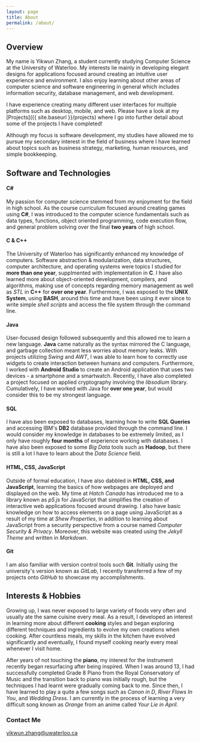 ```yaml
---
layout: page
title: About
permalink: /about/
---
```


## Overview

My name is Yikwun Zhang, a student currently studying Computer Science at the University of Waterloo. My interests lie mainly in developing elegant designs for applications focused around creating an intuitive user experience and environment. I also enjoy learning about other areas of computer science and software engineering in general which includes information security, database management, and web development. 

I have experience creating many different user interfaces for multiple platforms such as desktop, mobile, and web. Please have a look at my [Projects]({{ site.baseurl }}/projects) where I go into further detail about some of the projects I have completed!

Although my focus is software development, my studies have allowed me to pursue my secondary interest in the field of business where I have learned about topics such as business strategy, marketing, human resources, and simple bookkeeping. 

## Software and Technologies

#### C#
My passion for computer science stemmed from my enjoyment for the field in high school. As the course curriculum focused around creating games using **C#**, I was introduced to the computer science fundamentals such as data types, functions, object oriented programming, code execution flow, and general problem solving over the final **two years** of high school.

#### C & C++
The University of Waterloo has significantly enhanced my knowledge of computers. Software abstraction & modularization, data structures, computer architecture, and operating systems were topics I studied for **more than one year**, supplmented with implementation in **C**. I have also learned more about object-oriented development, compilers, and algorithms, making use of concepts regarding memory management as well as _STL_ in **C++** for **over one year**. Furthermore, I was exposed to the **UNIX System**, using **BASH**, around this time and have been using it ever since to write simple _shell scripts_ and access the file system through the command line. 

#### Java
User-focused design followed subsequently and this allowed me to learn a new language. **Java** came naturally as the syntax mirrored the C language, and garbage collection meant less worries about memory leaks. With projects utilizing _Swing_ and _AWT_, I was able to learn how to correctly use widgets to create interaction between humans and computers. Furthermore, I worked with **Android Studio** to create an Android application that uses two devices - a smartphone and a smartwatch. Recently, I have also completed a project focused on applied cryptography involving the _libsodium_ library. Cumulatively, I have worked with Java for **over one year**, but would consider this to be my strongest language. 

#### SQL
I have also been exposed to databases, learning how to write **SQL Queries** and accessing IBM's **DB2** database provided through the command line. I would consider my knowledge in databases to be extremely limited, as I only have roughly **four months** of experience working with databases. I have also been exposed to some _Big Data_ tools such as **Hadoop**, but there is still a lot I have to learn about the _Data Science_ field.

#### HTML, CSS, JavaScript
Outside of formal education, I have also dabbled in **HTML, CSS, and JavaScript**, learning the basics of how webpages are deployed and displayed on the web. My time at _Hatch Canada_ has introduced me to a library known as _p5.js_ for JavaScript that simplifies the creation of interactive web applications focused around drawing. I also have basic knowledge on how to access elements on a page using JavaScript as a result of my time at _Shew Properties_, in addition to learning about JavaScript from a security perspective from a course named _Computer Security & Privacy_. Moreover, this website was created using the _Jekyll Theme_ and written in _Markdown_.

#### Git
I am also familiar with version control tools such **Git**. Initially using the university's version known as _GitLab_, I recently transferred a few of my projects onto _GitHub_ to showcase my accomplishments.

## Interests & Hobbies

Growing up, I was never exposed to large variety of foods very often and usually ate the same cuisine every meal. As a result, I developed an interest in learning more about different **cooking** styles and began exploring different techniques and ingredients to evolve my own creations when cooking. After countless meals, my skills in the kitchen have evolved significantly and eventually, I found myself cooking nearly every meal whenever I visit home. 

After years of not touching the **piano**, my interest for the instrument recently began resurfacing after being inspired. When I was around 13, I had successfully completed Grade 8 Piano from the Royal Conservatory of Music and the transition back to piano was initially rough, but the techniques I had learnt were gradually coming back to me. Since then, I have learned to play a quite a few songs such as _Canon in D_, _River Flows In You_, and _Wedding Dress_. I am currently in the process of learning a very difficult song known as _Orange_ from an anime called _Your Lie in April_. 

### Contact Me

[yikwun.zhang@uwaterloo.ca](mailto:yikwun.zhang@uwaterloo.ca)
